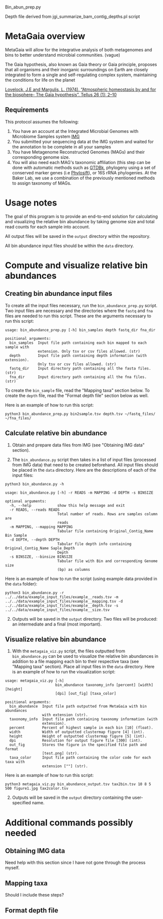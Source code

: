 Bin_abun_prep.py

Depth file derived from jgi_summarize_bam_contig_depths.pl script






# MetaGaia overview

MetaGaia will allow for the integrative analysis of both metagenomes and bins to better understand microbial communities. (vague)

The Gaia hypothesis, also known as Gaia theory or Gaia principle, proposes that all organisms and their inorganic surroundings on Earth are closely integrated to form a single and self-regulating complex system, maintaining the conditions for life on the planet

[Lovelock, J.E and Margulis, L. (1974). “Atmospheric homeostasis by and for the biosphere- The Gaia hypothesis”. Tellus 26 (1): 2–10](https://onlinelibrary.wiley.com/doi/abs/10.1111/j.2153-3490.1974.tb01946.x)

## Requirements

This protocol assumes the following:
  
1. You have an account at the Integrated Microbial Genomes with Microbiome Samples system [IMG](https://img.jgi.doe.gov/cgi-bin/mer/main.cgi) 
2. You submitted your sequencing data  at the IMG system and waited for the annotation to be complete in all your samples
3. You have Metagenome Reconstructed Genomes (MAGs) and their corresponding genome size.
4. You will also need each MAG's taxonomic affiliation (this step can be done with automatic methods such as [GTDBk](https://github.com/Ecogenomics/GTDBTk), phylogeny using a set of conserved marker genes (i.e [Phylosift](https://github.com/gjospin/PhyloSift)), or 16S rRNA phylogenies. At the Baker Lab, we use a combination of the previously mentioned methods to assign taxonomy of MAGs. 
                                                                                                                    
# Usage notes

The goal of this program is to provide an end-to-end solution for calculating and visualizing the relative bin abundance by taking genome size and total read counts for each sample into account.

All output files will be saved in the `output` directory within the repository.

All bin abundance input files should be within the `data` directory.

# Compute and visualize relative bin abundances

## Creating bin abundance input files

To create all the input files necessary, run the `bin_abundance_prep.py` script. Two input files are necessary and the directories where the `fastq` and `fna ` files are needed to run this script. These are the arguments necessary to run this script:

```
usage: bin_abundance_prep.py [-h] bin_samples depth fastq_dir fna_dir

positional arguments:
  bin_samples  Input file path containing each bin mapped to each sample with
               extension. Only tsv or csv files allowed. (str)
  depth        Input file path containing depth information (with extension).
               Only tsv or csv files allowed. (str)
  fastq_dir    Input directory path containing all the fasta files. (str)
  fna_dir      Input directory path containing all the fna files. (str)
```

To create the `bin_sample` file, read the "Mapping taxa" section below. To create the `depth` file, read the "Format depth file" section below as well.

Here is an example of how to run this script:

```
python3 bin_abundance_prep.py bin2sample.tsv depth.tsv ~/fastq_files/ ~/fna_files/
```

## Calculate relative bin abundance

1. Obtain and prepare data files from IMG (see "Obtaining IMG data" section).

2. The `bin_abundance.py` script then takes in a list of input files (processed from IMG data) that need to be created beforehand. All input files should be placed in the `data` directory. Here are the descriptions of each of the input files:

```
python3 bin_abundance.py -h

usage: bin_abundance.py [-h] -r READS -m MAPPING -d DEPTH -s BINSIZE

optional arguments:
  -h, --help            show this help message and exit
  -r READS, --reads READS
                        Total number of reads. Rows are samples column are
                        reads
  -m MAPPING, --mapping MAPPING
                        Tabular file containing Original_Contig_Name Bin Sample
  -d DEPTH, --depth DEPTH
                        Tabular file depth info containing Original_Contig_Name Saple_Depth
                        Depth
  -s BINSIZE, --binsize BINSIZE
                        Tabular file with Bin and corresponding Genome size
                        (bp) as columns
```

Here is an example of how to run the script (using example data provided in the `data` folder):

```
python3 bin_abundance.py -r ../../data/example_input_files/example__reads.tsv -m ../../data/example_input_files/example__mapping.tsv -d ../../data/example_input_files/example__depth.tsv -s ../../data/example_input_files/example__size.tsv
```

2. Outputs will be saved in the `output` directory. Two files will be produced: an intermediate and a final (most important).

## Visualize relative bin abundance

1. With the `metagaia_viz.py` script, the files outputted from `bin_abundance.py` can be used to visualize the relative bin abundances in addition to a file mapping each bin to their respective taxa (see "Mapping taxa" section). Place all input files in the `data` directory. Here is an example of how to run the visualization script:

```
usage: metagaia_viz.py [-h]
                       bin_abundance taxonomy_info [percent] [width] [height]
                       [dpi] [out_fig] [taxa_color]

positional arguments:
  bin_abundance  Input file path outputted from MetaGaia with bin abundances
                 with extension (str).
  taxonomy_info  Input file path containing taxonomy information (with
                 extension).
  percent        Percent of highest sample in each bin [10] (float).
  width          Width of outputted clustermap figure [4] (int).
  height         Height of outputted clustermap figure [5] (int).
  dpi            Resolution for output figure file [300] (int).
  out_fig        Stores the figure in the specified file path and format
                 [test.png] (str).
  taxa_color     Input file path containing the color code for each taxa with
                 extension [""] (str).
```

Here is an example of how to run this script:

```
python3 metagaia_viz.py bin_abundance_output.tsv tax2bin.tsv 10 8 5 500 figure1.jpg tax2color.tsv
```

2. Outputs will be saved in the `output` directory containing the user-specified name.

# Additional commands possibly needed

## Obtaining IMG data

Need help with this section since I have not gone through the process myself.

## Mapping taxa

Should I include these steps?

## Format depth file

















